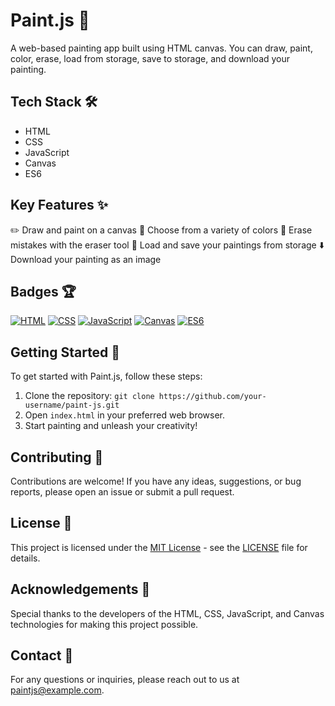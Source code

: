 # Paint.js 🎨

A web-based painting app built using HTML canvas. You can draw, paint, color, erase, load from storage, save to storage, and download your painting. 

## Tech Stack 🛠️

- HTML
- CSS
- JavaScript
- Canvas
- ES6

## Key Features ✨

✏️ Draw and paint on a canvas
🎨 Choose from a variety of colors
🧽 Erase mistakes with the eraser tool
💾 Load and save your paintings from storage
⬇️ Download your painting as an image

## Badges 🏆

[![HTML](https://img.shields.io/badge/HTML-5-orange)](https://www.w3.org/TR/html52/)
[![CSS](https://img.shields.io/badge/CSS-3-blue)](https://www.w3.org/Style/CSS/)
[![JavaScript](https://img.shields.io/badge/JavaScript-ES6-yellow)](https://www.ecma-international.org/ecma-262/6.0/)
[![Canvas](https://img.shields.io/badge/Canvas-2D-green)](https://developer.mozilla.org/en-US/docs/Web/API/Canvas_API)
[![ES6](https://img.shields.io/badge/ES6-latest-brightgreen)](https://www.ecma-international.org/ecma-262/6.0/)

## Getting Started 🚀

To get started with Paint.js, follow these steps:

1. Clone the repository: `git clone https://github.com/your-username/paint-js.git`
2. Open `index.html` in your preferred web browser.
3. Start painting and unleash your creativity!

## Contributing 🤝

Contributions are welcome! If you have any ideas, suggestions, or bug reports, please open an issue or submit a pull request.

## License 📄

This project is licensed under the [MIT License](https://opensource.org/licenses/MIT) - see the [LICENSE](LICENSE) file for details.

## Acknowledgements 👏

Special thanks to the developers of the HTML, CSS, JavaScript, and Canvas technologies for making this project possible.

## Contact 📧

For any questions or inquiries, please reach out to us at paintjs@example.com.
